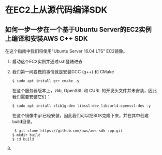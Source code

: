 # 在EC2上从源代码编译SDK
## 如何一步一步在一个基于Ubuntu Server的EC2实例上编译和安装AWS C++ SDK
在这个指南中我们将使用"Ubuntu Server 16.04 LTS" EC2镜像。
1. 启动这个EC2实例并通过ssh登陆进去
2. 我们第一间要做的事情就是安装GCC (g++) 和 CMake
    ```
    $ sudo apt install g++ cmake -y
    ```
   在这个服务器版本上，zlib, OpenSSL 和 CURL 的开发头文件并未安装，因此我们需要安装它们：
   ```
   $ sudo apt install zlib1g-dev libssl-dev libcurl4-openssl-dev -y
    ```
    
    在这个镜像中git已经安装，因此我们可以把SDK克隆下来，并在其中创建build目录。
   ```
    $ git clone https://github.com/aws/aws-sdk-cpp.git
   $ mkdir build
   $ cd build
   ```
3. 
